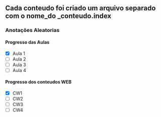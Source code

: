 <h2> Cada conteudo foi criado um arquivo separado com o nome_do _conteudo.index </h2>

<h3> Anotações Aleatorias </h3>



<h4> Progresso das Aulas </h4>

- [x] Aula 1 <br>
- [ ] Aula 2 <br>
- [ ] Aula 3 <br>
- [ ] Aula 4 <br>
<h4> Progresso dos conteudos WEB </h4>

- [x] CW1
- [ ] CW2
- [ ] CW3
- [ ] CW4
